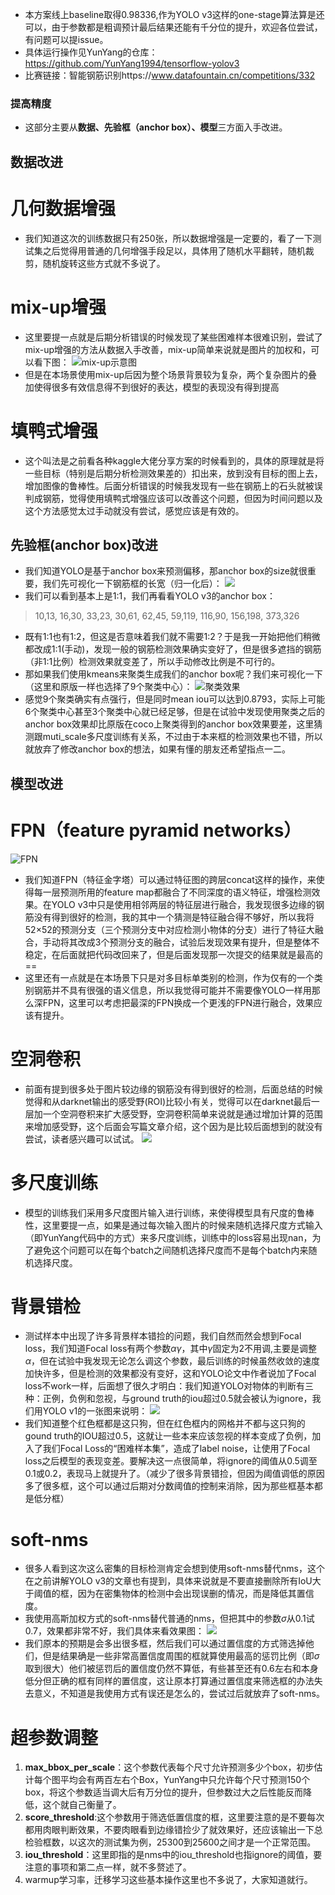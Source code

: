 - 本方案线上baseline取得0.98336,作为YOLO v3这样的one-stage算法算是还可以，由于参数都是粗调预计最后结果还能有千分位的提升，欢迎各位尝试，有问题可以提issue。
- 具体运行操作见YunYang的仓库：https://github.com/YunYang1994/tensorflow-yolov3
- 比赛链接：智能钢筋识别https://www.datafountain.cn/competitions/332
### 提高精度
- 这部分主要从**数据、先验框（anchor box）、模型**三方面入手改进。
## 数据改进
# 几何数据增强
- 我们知道这次的训练数据只有250张，所以数据增强是一定要的，看了一下测试集之后觉得用普通的几何增强手段足以，具体用了随机水平翻转，随机裁剪，随机旋转这些方式就不多说了。
# mix-up增强
- 这里要提一点就是后期分析错误的时候发现了某些困难样本很难识别，尝试了mix-up增强的方法从数据入手改善，mix-up简单来说就是图片的加权和，可以看下图：
![mix-up示意图](https://github.com/cristianoc20/clouding/blob/master/3.png)
- 但是在本场景使用mix-up后因为整个场景背景较为复杂，两个复杂图片的叠加使得很多有效信息得不到很好的表达，模型的表现没有得到提高
# 填鸭式增强
- 这个叫法是之前看各种kaggle大佬分享方案的时候看到的，具体的原理就是将一些目标（特别是后期分析检测效果差的）扣出来，放到没有目标的图上去，增加图像的鲁棒性。后面分析错误的时候我发现有一些在钢筋上的石头就被误判成钢筋，觉得使用填鸭式增强应该可以改善这个问题，但因为时间问题以及这个方法感觉太过手动就没有尝试，感觉应该是有效的。
## 先验框(anchor box)改进
- 我们知道YOLO是基于anchor box来预测偏移，那anchor box的size就很重要，我们先可视化一下钢筋框的长宽（归一化后）：
![](https://github.com/cristianoc20/clouding/blob/master/4.png)
- 我们可以看到基本上是1:1，我们再看看YOLO v3的anchor box：
> 10,13, 16,30, 33,23, 30,61, 62,45, 59,119, 116,90,  156,198,  373,326
- 既有1:1也有1:2，但这是否意味着我们就不需要1:2？于是我一开始把他们稍微都改成1:1(手动)，发现一般的钢筋检测效果确实变好了，但是很多遮挡的钢筋（非1:1比例）检测效果就变差了，所以手动修改比例是不可行的。
- 那如果我们使用kmeans来聚类生成我们的anchor box呢？我们来可视化一下（这里和原版一样也选择了9个聚类中心）：
![聚类效果](https://github.com/cristianoc20/clouding/blob/master/5.png)
- 感觉9个聚类确实有点强行，但是同时mean iou可以达到0.8793，实际上可能6个聚类中心甚至3个聚类中心就已经足够，但是在试验中发现使用聚类之后的anchor box效果却比原版在coco上聚类得到的anchor box效果要差，这里猜测跟muti_scale多尺度训练有关系，不过由于本来框的检测效果也不错，所以就放弃了修改anchor box的想法，如果有懂的朋友还希望指点一二。
## 模型改进
# FPN（feature pyramid networks）
![FPN](https://github.com/cristianoc20/clouding/blob/master/6.png)
- 我们知道FPN（特征金字塔）可以通过特征图的跨层concat这样的操作，来使得每一层预测所用的feature map都融合了不同深度的语义特征，增强检测效果。在YOLO v3中只是使用相邻两层的特征层进行融合，我发现很多边缘的钢筋没有得到很好的检测，我的其中一个猜测是特征融合得不够好，所以我将52×52的预测分支（三个预测分支中对应检测小物体的分支）进行了特征大融合，手动将其改成3个预测分支的融合，试验后发现效果有提升，但是整体不稳定，在后面就把代码改回来了，但是后面发现那一次提交的结果就是最高的==
- 这里还有一点就是在本场景下只是对多目标单类别的检测，作为仅有的一个类别钢筋并不具有很强的语义信息，所以我觉得可能并不需要像YOLO一样用那么深FPN，这里可以考虑把最深的FPN换成一个更浅的FPN进行融合，效果应该有提升。
# 空洞卷积
- 前面有提到很多处于图片较边缘的钢筋没有得到很好的检测，后面总结的时候觉得和从darknet输出的感受野(ROI)比较小有关，觉得可以在darknet最后一层加一个空洞卷积来扩大感受野，空洞卷积简单来说就是通过增加计算的范围来增加感受野，这个后面会写篇文章介绍，这个因为是比较后面想到的就没有尝试，读者感兴趣可以试试。
![](https://github.com/cristianoc20/clouding/blob/master/7.png)
# 多尺度训练
- 模型的训练我们采用多尺度图片输入进行训练，来使得模型具有尺度的鲁棒性，这里要提一点，如果是通过每次输入图片的时候来随机选择尺度方式输入（即YunYang代码中的方式）来多尺度训练，训练中的loss容易出现nan，为了避免这个问题可以在每个batch之间随机选择尺度而不是每个batch内来随机选择尺度。
# 背景错检
- 测试样本中出现了许多背景样本错捡的问题，我们自然而然会想到Focal loss，我们知道Focal loss有两个参数$\alpha \gamma$，其中$\gamma$固定为2不用调,主要是调整$\alpha$，但在试验中我发现无论怎么调这个参数，最后训练的时候虽然收敛的速度加快许多，但是检测的效果都没有变好，这和YOLO论文中作者说加了Focal loss不work一样，后面想了很久才明白：我们知道YOLO对物体的判断有三种：正例，负例和忽视，与ground truth的iou超过0.5就会被认为ignore，我们用YOLO v1的一张图来说明：
![](https://github.com/cristianoc20/clouding/blob/master/8.png)
- 我们知道整个红色框都是这只狗，但在红色框内的网格并不都与这只狗的gound truth的IOU超过0.5，这就让一些本来应该忽视的样本变成了负例，加入了我们Focal Loss的“困难样本集”，造成了label noise，让使用了Focal loss之后模型的表现变差。要解决这一点很简单，将ignore的阈值从0.5调至0.1或0.2，表现马上就提升了。（减少了很多背景错捡，但因为阈值调低的原因多了很多框，这个可以通过后期对分数阈值的控制来消除，因为那些框基本都是低分框）
# soft-nms
- 很多人看到这次这么密集的目标检测肯定会想到使用soft-nms替代nms，这个在之前讲解YOLO v3的文章也有提到，具体来说就是不要直接删除所有IoU大于阈值的框，因为在密集物体的检测中会出现误删的情况，而是降低其置信度。
- 我使用高斯加权方式的soft-nms替代普通的nms，但把其中的参数$\sigma$从0.1试0.7，效果都非常不好，我们具体来看效果图：
![](https://github.com/cristianoc20/clouding/blob/master/9.png)
- 我们原本的预期是会多出很多框，然后我们可以通过置信度的方式筛选掉他们，但是结果确是一些非常高置信度周围的框就算使用最高的惩罚比例（即$\sigma$取到很大）他们被惩罚后的置信度仍然不算低，有些甚至还有0.6左右和本身低分但正确的框有同样的置信度，这让原本打算通过置信度来筛选框的办法失去意义，不知道是我使用方式有误还是怎么的，尝试过后就放弃了soft-nms。
# 超参数调整
1. **max_bbox_per_scale**：这个参数代表每个尺寸允许预测多少个box，初步估计每个图平均会有两百左右个Box，YunYang中只允许每个尺寸预测150个box，将这个参数适当调大后有万分位的提升，但参数过大之后性能反而降低，这个就自己衡量了。
2. **score_threshold**:这个参数用于筛选低置信度的框，这里要注意的是不要每次都用肉眼判断效果，不要肉眼看到边缘错捡少了就效果好，还应该输出一下总检验框数，以这次的测试集为例，25300到25600之间才是一个正常范围。
3. **iou_threshold**：这里即指的是nms中的iou_threshold也指ignore的阈值，要注意的事项和第二点一样，就不多赘述了。
4. warmup学习率，迁移学习这些基本操作这里也不多说了，大家知道就行。
